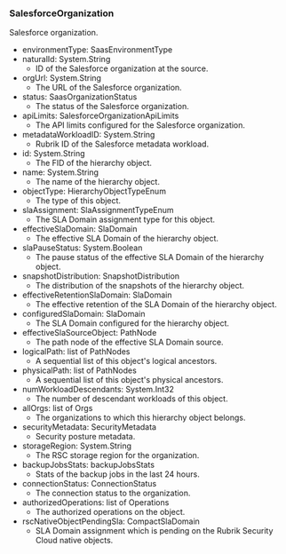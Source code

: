 ### SalesforceOrganization
Salesforce organization.

- environmentType: SaasEnvironmentType
- naturalId: System.String
  - ID of the Salesforce organization at the source.
- orgUrl: System.String
  - The URL of the Salesforce organization.
- status: SaasOrganizationStatus
  - The status of the Salesforce organization.
- apiLimits: SalesforceOrganizationApiLimits
  - The API limits configured for the Salesforce organization.
- metadataWorkloadID: System.String
  - Rubrik ID of the Salesforce metadata workload.
- id: System.String
  - The FID of the hierarchy object.
- name: System.String
  - The name of the hierarchy object.
- objectType: HierarchyObjectTypeEnum
  - The type of this object.
- slaAssignment: SlaAssignmentTypeEnum
  - The SLA Domain assignment type for this object.
- effectiveSlaDomain: SlaDomain
  - The effective SLA Domain of the hierarchy object.
- slaPauseStatus: System.Boolean
  - The pause status of the effective SLA Domain of the hierarchy object.
- snapshotDistribution: SnapshotDistribution
  - The distribution of the snapshots of the hierarchy object.
- effectiveRetentionSlaDomain: SlaDomain
  - The effective retention of the SLA Domain of the hierarchy object.
- configuredSlaDomain: SlaDomain
  - The SLA Domain configured for the hierarchy object.
- effectiveSlaSourceObject: PathNode
  - The path node of the effective SLA Domain source.
- logicalPath: list of PathNodes
  - A sequential list of this object's logical ancestors.
- physicalPath: list of PathNodes
  - A sequential list of this object's physical ancestors.
- numWorkloadDescendants: System.Int32
  - The number of descendant workloads of this object.
- allOrgs: list of Orgs
  - The organizations to which this hierarchy object belongs.
- securityMetadata: SecurityMetadata
  - Security posture metadata.
- storageRegion: System.String
  - The RSC storage region for the organization.
- backupJobsStats: backupJobsStats
  - Stats of the backup jobs in the last 24 hours.
- connectionStatus: ConnectionStatus
  - The connection status to the organization.
- authorizedOperations: list of Operations
  - The authorized operations on the object.
- rscNativeObjectPendingSla: CompactSlaDomain
  - SLA Domain assignment which is pending on the Rubrik Security Cloud native objects.
